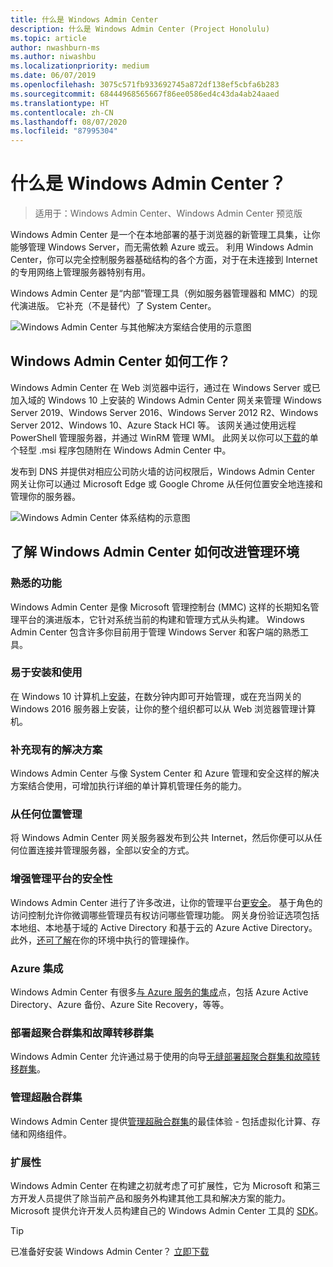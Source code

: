 ```yaml
---
title: 什么是 Windows Admin Center
description: 什么是 Windows Admin Center (Project Honolulu)
ms.topic: article
author: nwashburn-ms
ms.author: niwashbu
ms.localizationpriority: medium
ms.date: 06/07/2019
ms.openlocfilehash: 3075c571fb933692745a872df138ef5cbfa6b283
ms.sourcegitcommit: 68444968565667f86ee0586ed4c43da4ab24aaed
ms.translationtype: HT
ms.contentlocale: zh-CN
ms.lasthandoff: 08/07/2020
ms.locfileid: "87995304"
---
```

# <a name="what-is-windows-admin-center"></a>什么是 Windows Admin Center？

> 适用于：Windows Admin Center、Windows Admin Center 预览版

Windows Admin Center 是一个在本地部署的基于浏览器的新管理工具集，让你能够管理 Windows Server，而无需依赖 Azure 或云。 利用 Windows Admin Center，你可以完全控制服务器基础结构的各个方面，对于在未连接到 Internet 的专用网络上管理服务器特别有用。

Windows Admin Center 是“内部”管理工具（例如服务器管理器和 MMC）的现代演进版。 它补充（不是替代）了 System Center。

![Windows Admin Center 与其他解决方案结合使用的示意图](../media/wac-complements.png)

## <a name="how-does-windows-admin-center-work"></a>Windows Admin Center 如何工作？

Windows Admin Center 在 Web 浏览器中运行，通过在 Windows Server 或已加入域的 Windows 10 上安装的 Windows Admin Center 网关来管理 Windows Server 2019、Windows Server 2016、Windows Server 2012 R2、Windows Server 2012、Windows 10、Azure Stack HCI 等。 该网关通过使用远程 PowerShell 管理服务器，并通过 WinRM 管理 WMI。 此网关以你可以[下载](https://aka.ms/windowsadmincenter)的单个轻型 .msi 程序包随附在 Windows Admin Center 中。

发布到 DNS 并提供对相应公司防火墙的访问权限后，Windows Admin Center 网关让你可以通过 Microsoft Edge 或 Google Chrome 从任何位置安全地连接和管理你的服务器。

![Windows Admin Center 体系结构的示意图](../media/architecture.png)

## <a name="learn-how-windows-admin-center-improves-your-management-environment"></a>了解 Windows Admin Center 如何改进管理环境

### <a name="familiar-functionality"></a>**熟悉的功能**

Windows Admin Center 是像 Microsoft 管理控制台 (MMC) 这样的长期知名管理平台的演进版本，它针对系统当前的构建和管理方式从头构建。 Windows Admin Center 包含许多你目前用于管理 Windows Server 和客户端的熟悉工具。

### <a name="easy-to-install-and-use"></a>**易于安装和使用**

在 Windows 10 计算机上[安装](../deploy/install.md)，在数分钟内即可开始管理，或在充当网关的 Windows 2016 服务器上安装，让你的整个组织都可以从 Web 浏览器管理计算机。

### <a name="complements-existing-solutions"></a>**补充现有的解决方案**

Windows Admin Center 与像 System Center 和 Azure 管理和安全这样的解决方案结合使用，可增加执行详细的单计算机管理任务的能力。

### <a name="manage-from-anywhere"></a>**从任何位置管理**

将 Windows Admin Center 网关服务器发布到公共 Internet，然后你便可以从任何位置连接并管理服务器，全部以安全的方式。

### <a name="enhanced-security-for-your-management-platform"></a>**增强管理平台的安全性**

Windows Admin Center 进行了许多改进，让你的管理平台[更安全](../plan/user-access-options.md)。 基于角色的访问控制允许你微调哪些管理员有权访问哪些管理功能。 网关身份验证选项包括本地组、本地基于域的 Active Directory 和基于云的 Azure Active Directory。  此外，[还可了解](../use/logging.md)在你的环境中执行的管理操作。

### <a name="azure-integration"></a>**Azure 集成**

Windows Admin Center 有很多[与 Azure 服务的集成](../azure/index.md)点，包括 Azure Active Directory、Azure 备份、Azure Site Recovery，等等。

### <a name="deploy-hyper-converged-and-failover-clusters"></a>**部署超聚合群集和故障转移群集**

Windows Admin Center 允许通过易于使用的向导[无缝部署超聚合群集和故障转移群集](../use/deploy-hyperconverged-infrastructure.md)。

### <a name="manage-hyper-converged-clusters"></a>**管理超融合群集**

Windows Admin Center 提供[管理超融合群集](../use/manage-hyper-converged.md)的最佳体验 - 包括虚拟化计算、存储和网络组件。

### <a name="extensibility"></a>**扩展性**

Windows Admin Center 在构建之初就考虑了可扩展性，它为 Microsoft 和第三方开发人员提供了除当前产品和服务外构建其他工具和解决方案的能力。 Microsoft 提供允许开发人员构建自己的 Windows Admin Center 工具的 [SDK](../extend/extensibility-overview.md)。

> [!Tip]
> 已准备好安装 Windows Admin Center？ [立即下载](https://aka.ms/windowsadmincenter)